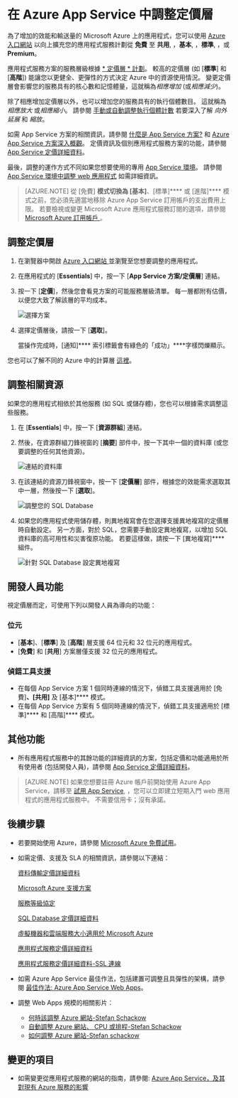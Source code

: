 <properties 
    pageTitle="在 Azure App Service 中調整定價層" 
    description="了解如何在 Azure App Service 中調整 Web、Mobile、API 和 Logic Apps，包括自動調整。" 
    services="app-service" 
    documentationCenter="" 
    authors="stepsic-microsoft-com" 
    manager="wpickett" 
    editor="mollybos"/>

<tags 
    ms.service="app-service" 
    ms.workload="web" 
    ms.tgt_pltfrm="na" 
    ms.devlang="na" 
    ms.topic="article" 
    ms.date="10/29/2015" 
    ms.author="stepsic"/>


# 在 Azure App Service 中調整定價層

為了增加的效能和輸送量的 Microsoft Azure 上的應用程式，您可以使用 [Azure 入口網站](https://portal.azure.com/) 以向上擴充您的應用程式服務計劃從 **免費** 至 **共用**, ，**基本**, ，**標準**, ，或 **Premium**。

應用程式服務方案的服務層級根據 [* 定價層 * 計劃](/pricing/details/app-service/)。 較高的定價層 (如 [**標準**] 和 [**高階**]) 能讓您以更健全、更彈性的方式決定 Azure 中的資源使用情況。 變更定價層會影響您的服務具有的核心數和記憶體量，這就稱為*相應增加* (或*相應減少*)。

除了相應增加定價層以外，也可以增加您的服務具有的執行個體數目。 這就稱為*相應放大* 或*相應縮小*。 請參閱 [手動或自動調整執行個體計數](../insights-how-to-scale.md) 若要深入了解 *向外延展* 和 *縮放*。

如需 App Service 方案的相關資訊，請參閱 [什麼是 App Service 方案?](../web-sites-web-hosting-plan-overview.md) 和 [Azure App Service 方案深入概觀](azure-web-sites-web-hosting-plans-in-depth-overview.md)。 定價資訊及個別應用程式服務方案的功能，請參閱 [App Service 定價詳細資料](/pricing/details/app-service/)。

最後，調整的運作方式不同如果您想要使用的專用 [App Service 環境](app-service-app-service-environment-intro.md)。 請參閱 [App Service 環境中調整 web 應用程式](app-service-web-scale-a-web-app-in-an-app-service-environment.md) 如需詳細資訊。
> [AZURE.NOTE] 從 [免費] ****模式切換為 [基本]****、[標準]**** 或 [進階]**** 模式之前，您必須先適當地移除 Azure App Service 訂用帳戶的支出費用上限。 若要檢視或變更 Microsoft Azure 應用程式服務訂閱的選項，請參閱 [Microsoft Azure 訂用帳戶 ][azuresubscriptions]。

<a name="scalingsharedorbasic"></a>
<a name="scalingstandard"></a>

## 調整定價層

1. 在瀏覽器中開啟 [Azure 入口網站 ][portal] 並瀏覽至您想要調整的應用程式。

2. 在應用程式的 [**Essentials**] 中，按一下 [**App Service 方案/定價層**] 連結。

3. 按一下 [**定價**]，然後您會看見方案的可能服務層級清單。 每一層都附有估價，以便您大致了解該層的平均成本。

    ![選擇方案](./media/app-service-scale/ChoosePricingTier.png)

4. 選擇定價層後，請按一下 [**選取**]。

    當操作完成時，[通知]**** 索引標籤會有綠色的「成功」****字樣閃爍顯示。

您也可以了解不同的 Azure 中的計算層 [這裡](http://go.microsoft.com/fwlink/?LinkId=309169)。

<a name="ScalingSQLServer"></a>
## 調整相關資源

如果您的應用程式相依於其他服務 (如 SQL 或儲存體)，您也可以根據需求調整這些服務。

1. 在 [**Essentials**] 中，按一下 [**資源群組**] 連結。

2. 然後，在資源群組刀鋒視窗的 [**摘要**] 部件中，按一下其中一個的資料庫 (或您要調整的任何其他資源)。

    ![連結的資料庫](./media/app-service-scale/ResourceGroup.png)

3. 在該連結的資源刀鋒視窗中，按一下 [**定價層**] 部件，根據您的效能需求選取其中一層，然後按一下 [**選取**]。

    ![調整您的 SQL Database](./media/app-service-scale/ScaleDatabase.png)

4. 如果您的應用程式使用儲存體，則異地複寫會在您選擇支援異地複寫的定價層時自動設定。 另一方面，對於 SQL，您需要手動設定異地複寫，以增加 SQL 資料庫的高可用性和災害復原功能。 若要這樣做，請按一下 [異地複寫]**** 組件。

    ![針對 SQL Database 設定異地複寫](./media/app-service-scale/GeoReplication.png)

<a name="devfeatures"></a>
## 開發人員功能

視定價層而定，可使用下列以開發人員為導向的功能：

### 位元

- [**基本**]、[**標準**] 及 [**高階**] 層支援 64 位元和 32 位元的應用程式。
- [**免費**] 和 [**共用**] 方案層僅支援 32 位元的應用程式。

### 偵錯工具支援

- 在每個 App Service 方案 1 個同時連線的情況下，偵錯工具支援適用於 [免費]****、[共用]**** 及 [基本]**** 模式。
- 在每個 App Service 方案有 5 個同時連線的情況下，偵錯工具支援適用於 [標準]**** 和 [高階]**** 模式。

<a name="OtherFeatures"></a>
## 其他功能

- 所有應用程式服務中的其餘功能的詳細資訊的方案，包括定價和功能適用於所有使用者 (包括開發人員)，請參閱 [App Service 定價詳細資料](/pricing/details/web-sites/)。

>[AZURE.NOTE] 如果您想要註冊 Azure 帳戶前開始使用 Azure App Service，請移至 [試用 App Service](http://go.microsoft.com/fwlink/?LinkId=523751), ，您可以立即建立短期入門 web 應用程式的應用程式服務中。 不需要信用卡；沒有承諾。

<a name="Next Steps"></a>
## 後續步驟

- 若要開始使用 Azure，請參閱 [Microsoft Azure 免費試用](/pricing/free-trial/)。
- 如需定價、支援及 SLA 的相關資訊，請參閱以下連結：

    [資料傳輸定價詳細資料](/pricing/details/data-transfers/)

    [Microsoft Azure 支援方案](/support/plans/)

    [服務等級協定](/support/legal/sla/)

    [SQL Database 定價詳細資料](/pricing/details/sql-database/)

    [虛擬機器和雲端服務大小適用於 Microsoft Azure ][vmsizes]

    [應用程式服務定價詳細資料](/pricing/details/app-service/)

    [應用程式服務定價詳細資料-SSL 連線](/pricing/details/web-sites/#ssl-connections)

- 如需 Azure App Service 最佳作法，包括建置可調整且具彈性的架構，請參閱 [最佳作法: Azure App Service Web Apps](http://blogs.msdn.com/b/windowsazure/archive/2014/02/10/best-practices-windows-azure-websites-waws.aspx)。

- 調整 Web Apps 規模的相關影片：

    - [何時該調整 Azure 網站-Stefan Schackow](/documentation/videos/azure-web-sites-free-vs-standard-scaling/)
    - [自動調整 Azure 網站、 CPU 或排程-Stefan Schackow](/documentation/videos/auto-scaling-azure-web-sites/)
    - [如何調整 Azure 網站-Stefan schackow](/documentation/videos/how-azure-web-sites-scale/)

## 變更的項目

* 如需變更從應用程式服務的網站的指南，請參閱: [Azure App Service，及其對現有 Azure 服務的影響](http://go.microsoft.com/fwlink/?LinkId=529714)




[vmsizes]: http://go.microsoft.com/fwlink/?LinkId=309169 
[sqlaccountsbilling]: http://go.microsoft.com/fwlink/?LinkId=234930 
[azuresubscriptions]: http://go.microsoft.com/fwlink/?LinkID=235288 
[portal]: https://portal.azure.com/ 
[resourcegroup]: ./media/web-sites-scale/scale10ResourceGroup.png 
[scaledatabase]: ./media/web-sites-scale/scale11SQLScale.png 
[georeplication]: ./media/web-sites-scale/scale12SQLGeoReplication.png 

